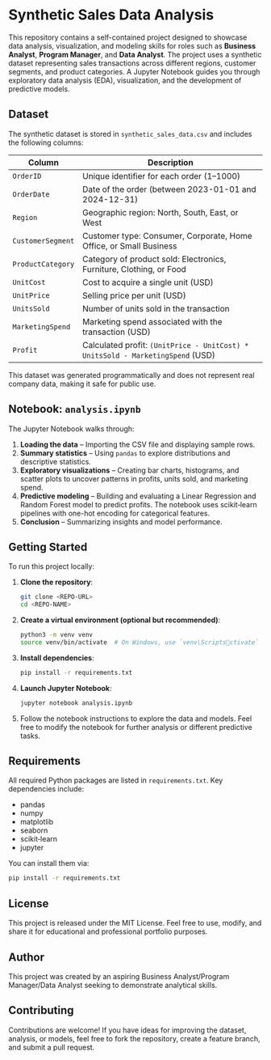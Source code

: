 # Synthetic Sales Data Analysis

This repository contains a self-contained project designed to showcase data analysis, visualization, and modeling skills for roles such as **Business Analyst**, **Program Manager**, and **Data Analyst**. The project uses a synthetic dataset representing sales transactions across different regions, customer segments, and product categories. A Jupyter Notebook guides you through exploratory data analysis (EDA), visualization, and the development of predictive models.

## Dataset

The synthetic dataset is stored in `synthetic_sales_data.csv` and includes the following columns:

| Column | Description |
| --- | --- |
| `OrderID` | Unique identifier for each order (1–1000) |
| `OrderDate` | Date of the order (between 2023-01-01 and 2024-12-31) |
| `Region` | Geographic region: North, South, East, or West |
| `CustomerSegment` | Customer type: Consumer, Corporate, Home Office, or Small Business |
| `ProductCategory` | Category of product sold: Electronics, Furniture, Clothing, or Food |
| `UnitCost` | Cost to acquire a single unit (USD) |
| `UnitPrice` | Selling price per unit (USD) |
| `UnitsSold` | Number of units sold in the transaction |
| `MarketingSpend` | Marketing spend associated with the transaction (USD) |
| `Profit` | Calculated profit: `(UnitPrice - UnitCost) * UnitsSold - MarketingSpend` (USD) |

This dataset was generated programmatically and does not represent real company data, making it safe for public use.

## Notebook: `analysis.ipynb`

The Jupyter Notebook walks through:

1. **Loading the data** – Importing the CSV file and displaying sample rows.
2. **Summary statistics** – Using `pandas` to explore distributions and descriptive statistics.
3. **Exploratory visualizations** – Creating bar charts, histograms, and scatter plots to uncover patterns in profits, units sold, and marketing spend.
4. **Predictive modeling** – Building and evaluating a Linear Regression and Random Forest model to predict profits. The notebook uses scikit‑learn pipelines with one-hot encoding for categorical features.
5. **Conclusion** – Summarizing insights and model performance.

## Getting Started

To run this project locally:

1. **Clone the repository**:
   ```bash
   git clone <REPO-URL>
   cd <REPO-NAME>
   ```
2. **Create a virtual environment (optional but recommended)**:
   ```bash
   python3 -m venv venv
   source venv/bin/activate  # On Windows, use `venv\Scriptsctivate`
   ```
3. **Install dependencies**:
   ```bash
   pip install -r requirements.txt
   ```
4. **Launch Jupyter Notebook**:
   ```bash
   jupyter notebook analysis.ipynb
   ```
5. Follow the notebook instructions to explore the data and models. Feel free to modify the notebook for further analysis or different predictive tasks.

## Requirements

All required Python packages are listed in `requirements.txt`. Key dependencies include:

- pandas
- numpy
- matplotlib
- seaborn
- scikit‑learn
- jupyter

You can install them via:

```bash
pip install -r requirements.txt
```

## License

This project is released under the MIT License. Feel free to use, modify, and share it for educational and professional portfolio purposes.

## Author


This project was created by an aspiring Business Analyst/Program Manager/Data Analyst seeking to demonstrate analytical skills.
## Contributing

Contributions are welcome! If you have ideas for improving the dataset, analysis, or models, feel free to fork the repository, create a feature branch, and submit a pull request.
